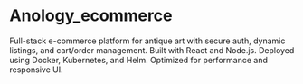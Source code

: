 # Anology_ecommerce
Full-stack e-commerce platform for antique art with secure auth, dynamic listings, and cart/order management. Built with React and Node.js. Deployed using Docker, Kubernetes, and Helm. Optimized for performance and responsive UI.

